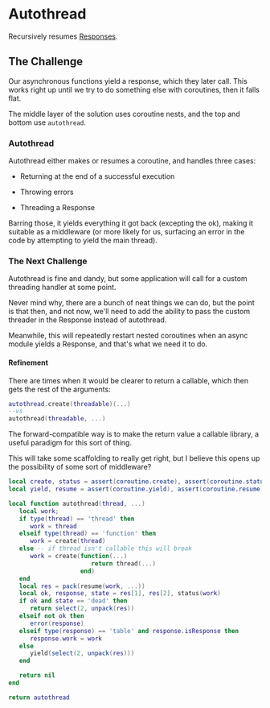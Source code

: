# Autothread


  Recursively resumes [Responses](https://gitlab.com/special-circumstance/cluster/-/blob/trunk/doc/md//response.md)\.


## The Challenge

  Our asynchronous functions yield a response, which they later call\.  This
works right up until we try to do something else with coroutines, then it
falls flat\.

The middle layer of the solution uses coroutine nests, and the top and bottom
use `autothread`\.


### Autothread

  Autothread either makes or resumes a coroutine, and handles three cases:


- Returning at the end of a successful execution


- Throwing errors


- Threading a Response

Barring those, it yields everything it got back \(excepting the ok\), making it
suitable as a middleware \(or more likely for us, surfacing an error in the
code by attempting to yield the main thread\)\.


### The Next Challenge

  Autothread is fine and dandy, but some application will call for a custom
threading handler at some point\.

Never mind why, there are a bunch of neat things we can do, but the point is
that then, and not now, we'll need to add the ability to pass the custom
threader in the Response instead of autothread\.

Meanwhile, this will repeatedly restart nested coroutines when an async
module yields a Response, and that's what we need it to do\.


#### Refinement

There are times when it would be clearer to return a callable, which then
gets the rest of the arguments:

```lua
autothread.create(threadable)(...)
--vs
autothread(threadable, ...)
```

The forward\-compatible way is to make the return value a callable library, a
useful paradigm for this sort of thing\.

This will take some scaffolding to really get right, but I believe this opens
up the possibility of some sort of middleware?


```lua
local create, status = assert(coroutine.create), assert(coroutine.status)
local yield, resume = assert(coroutine.yield), assert(coroutine.resume)

local function autothread(thread, ...)
   local work;
   if type(thread) == 'thread' then
      work = thread
   elseif type(thread) == 'function' then
      work = create(thread)
   else -- if thread isn't callable this will break
      work = create(function(...)
                       return thread(...)
                    end)
   end
   local res = pack(resume(work, ...))
   local ok, response, state = res[1], res[2], status(work)
   if ok and state == 'dead' then
      return select(2, unpack(res))
   elseif not ok then
      error(response)
   elseif type(response) == 'table' and response.isResponse then
      response.work = work
   else
      yield(select(2, unpack(res)))
   end

   return nil
end
```


```lua
return autothread
```

